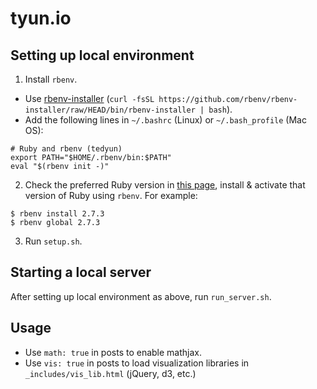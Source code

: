 # tyun.io

## Setting up local environment

1. Install `rbenv`.
  * Use [rbenv-installer](https://github.com/rbenv/rbenv-installer#rbenv-installer) (`curl -fsSL https://github.com/rbenv/rbenv-installer/raw/HEAD/bin/rbenv-installer | bash`).
  * Add the following lines in `~/.bashrc` (Linux) or `~/.bash_profile` (Mac OS):
```
# Ruby and rbenv (tedyun)
export PATH="$HOME/.rbenv/bin:$PATH"
eval "$(rbenv init -)"
```
2. Check the preferred Ruby version in [this page](https://pages.github.com/versions/), install & activate that version of Ruby using `rbenv`. For example:
```
$ rbenv install 2.7.3
$ rbenv global 2.7.3
```
3. Run `setup.sh`.

## Starting a local server

After setting up local environment as above, run `run_server.sh`.

## Usage

* Use `math: true` in posts to enable mathjax.
* Use `vis: true` in posts to load visualization libraries in `_includes/vis_lib.html` (jQuery, d3, etc.)
